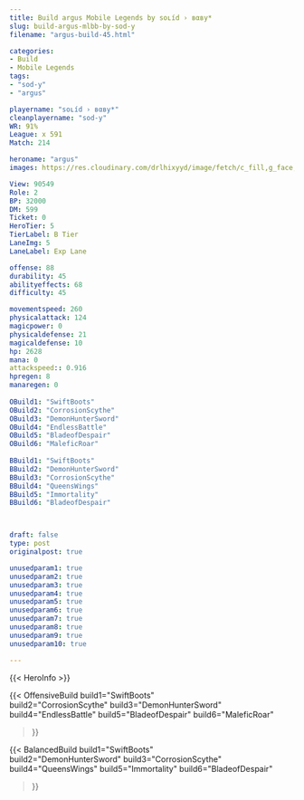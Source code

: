 ```yaml
---
title: Build argus Mobile Legends by soʟíd › вαвy*
slug: build-argus-mlbb-by-sod-y
filename: "argus-build-45.html"

categories: 
- Build 
- Mobile Legends
tags: 
- "sod-y"
- "argus"

playername: "soʟíd › вαвy*"
cleanplayername: "sod-y"
WR: 91%
League: x 591
Match: 214 

heroname: "argus"
images: https://res.cloudinary.com/drlhixyyd/image/fetch/c_fill,g_face,f_auto/https://cdn2-build.mobagenie.my.id/p/images/banner/full/argus.jpg

View: 90549 
Role: 2 
BP: 32000
DM: 599 
Ticket: 0 
HeroTier: 5 
TierLabel: B Tier 
LaneImg: 5
LaneLabel: Exp Lane

offense: 88 
durability: 45 
abilityeffects: 68 
difficulty: 45 

movementspeed: 260
physicalattack: 124
magicpower: 0
physicaldefense: 21
magicaldefense: 10
hp: 2628
mana: 0
attackspeed:: 0.916
hpregen: 8
manaregen: 0
 
OBuild1: "SwiftBoots"  
OBuild2: "CorrosionScythe" 
OBuild3: "DemonHunterSword" 
OBuild4: "EndlessBattle" 
OBuild5: "BladeofDespair" 
OBuild6: "MaleficRoar" 
 
BBuild1: "SwiftBoots"  
BBuild2: "DemonHunterSword" 
BBuild3: "CorrosionScythe" 
BBuild4: "QueensWings" 
BBuild5: "Immortality" 
BBuild6: "BladeofDespair"



draft: false
type: post
originalpost: true

unusedparam1: true
unusedparam2: true
unusedparam3: true
unusedparam4: true
unusedparam5: true
unusedparam6: true
unusedparam7: true
unusedparam8: true
unusedparam9: true
unusedparam10: true

---
```


{{< HeroInfo >}} 

{{< OffensiveBuild 
build1="SwiftBoots"  
build2="CorrosionScythe" 
build3="DemonHunterSword" 
build4="EndlessBattle" 
build5="BladeofDespair" 
build6="MaleficRoar" 
 >}} 

{{< BalancedBuild 
build1="SwiftBoots"  
build2="DemonHunterSword" 
build3="CorrosionScythe" 
build4="QueensWings" 
build5="Immortality" 
build6="BladeofDespair" 
 >}}

